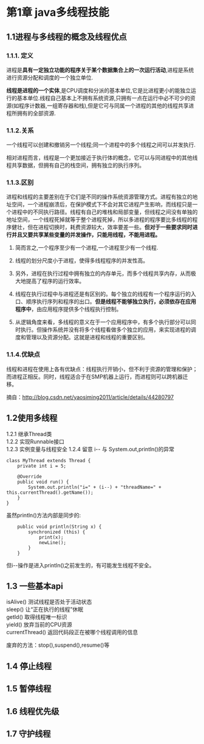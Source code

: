 # 第1章 java多线程技能
## 1.1进程与多线程的概念及线程优点

### 1.1.1. 定义

进程是**具有一定独立功能的程序关于某个数据集合上的一次运行活动**,进程是系统进行资源分配和调度的一个独立单位.

**线程是进程的一个实体**,是CPU调度和分派的基本单位,它是比进程更小的能独立运行的基本单位.线程自己基本上不拥有系统资源,只拥有一点在运行中必不可少的资源(如程序计数器,一组寄存器和栈),但是它可与同属一个进程的其他的线程共享进程所拥有的全部资源.


### 1.1.2.关系
一个线程可以创建和撤销另一个线程;同一个进程中的多个线程之间可以并发执行.

相对进程而言，线程是一个更加接近于执行体的概念，它可以与同进程中的其他线程共享数据，但拥有自己的栈空间，拥有独立的执行序列。


### 1.1.3.区别
进程和线程的主要差别在于它们是不同的操作系统资源管理方式。进程有独立的地址空间，一个进程崩溃后，在保护模式下不会对其它进程产生影响，而线程只是一个进程中的不同执行路径。线程有自己的堆栈和局部变量，但线程之间没有单独的地址空间，一个线程死掉就等于整个进程死掉，所以多进程的程序要比多线程的程序健壮，但在进程切换时，耗费资源较大，效率要差一些。**但对于一些要求同时进行并且又要共享某些变量的并发操作，只能用线程，不能用进程。**

1) 简而言之,一个程序至少有一个进程,一个进程至少有一个线程.

2) 线程的划分尺度小于进程，使得多线程程序的并发性高。

3) 另外，进程在执行过程中拥有独立的内存单元，而多个线程共享内存，从而极大地提高了程序的运行效率。

4) 线程在执行过程中与进程还是有区别的。每个独立的线程有一个程序运行的入口、顺序执行序列和程序的出口。**但是线程不能够独立执行，必须依存在应用程序中**，由应用程序提供多个线程执行控制。

5) 从逻辑角度来看，多线程的意义在于一个应用程序中，有多个执行部分可以同时执行。但操作系统并没有将多个线程看做多个独立的应用，来实现进程的调度和管理以及资源分配。这就是进程和线程的重要区别。

### 1.1.4.优缺点
线程和进程在使用上各有优缺点：线程执行开销小，但不利于资源的管理和保护；而进程正相反。同时，线程适合于在SMP机器上运行，而进程则可以跨机器迁移。

摘自：http://blog.csdn.net/yaosiming2011/article/details/44280797
     



## 1.2使用多线程
1.2.1 继承Thread类  
1.2.2 实现Runnable接口  
1.2.3 实例变量与线程安全
1.2.4 留意 i-- 与 System.out,println()的异常
```
class MyThread extends Thread {
    private int i = 5;

    @Override
    public void run() {
        System.out.println("i=" + (i--) + "threadName=" + this.currentThread().getName());
    }
}
``` 
虽然println()方法内部是同步的:
```
    public void println(String x) {
        synchronized (this) {
            print(x);
            newLine();
        }
    }
```
但i--操作是进入println()之前发生的，有可能发生线程不安全。


## 1.3 一些基本api
isAlive() 测试线程是否处于活动状态  
sleep() 让“正在执行的线程”休眠  
getId() 取得线程唯一标识  
yield() 放弃当前的CPU资源  
currentThread() 返回代码段正在被哪个线程调用的信息

废弃的方法：stop(),suspend(),resume()等
## 1.4 停止线程

## 1.5 暂停线程

## 1.6 线程优先级

## 1.7 守护线程
